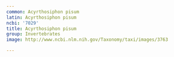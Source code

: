 ```yaml
---
common: Acyrthosiphon pisum
latin: Acyrthosiphon pisum
ncbi: '7029'
title: Acyrthosiphon pisum
group: Invertebrates
image: http://www.ncbi.nlm.nih.gov/Taxonomy/taxi/images/3763

---
```

